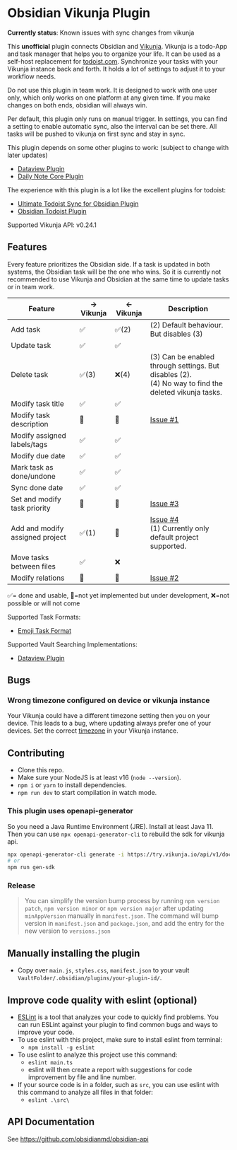 # Obsidian Vikunja Plugin

**Currently status**: Known issues with sync changes from vikunja

This **unofficial** plugin connects Obsidian and [Vikunja](https://vikunja.io). Vikunja is a todo-App and task manager
that helps you to organize your life. It can be used as a self-host replacement for [todoist.com](todoist.com/).
Synchronize your tasks with your Vikunja instance back and forth. It holds a lot of settings to
adjust it to your workflow needs.

Do not use this plugin in team work. It is designed to work with one user only, which only works on one platform at any
given time. If you make changes on both ends, obsidian will always win.

Per default, this plugin only runs on manual trigger. In settings, you can find a setting to enable automatic sync, also
the interval can be set there. All tasks will be pushed to vikunja on first sync and stay in sync.

This plugin depends on some other plugins to work: (subject to change with later updates)

- [Dataview Plugin](https://github.com/blacksmithgu/obsidian-dataview)
- [Daily Note Core Plugin](https://help.obsidian.md/Plugins/Daily+notes)

The experience with this plugin is a lot like the excellent plugins for todoist:

- [Ultimate Todoist Sync for Obsidian Plugin](https://github.com/HeroBlackInk/ultimate-todoist-sync-for-obsidian)
- [Obsidian Todoist Plugin](https://github.com/jamiebrynes7/obsidian-todoist-plugin)

Supported Vikunja API: v0.24.1

## Features

Every feature prioritizes the Obsidian side. If a task is updated in both systems, the Obsidian task will be the one who
wins. So it is currently not recommended to use Vikunja and Obsidian at the same time to update tasks or in team work.

| Feature                         | -> Vikunja | <- Vikunja | Description                                                                                                             |
|---------------------------------|------------|------------|-------------------------------------------------------------------------------------------------------------------------|
| Add task                        | ✅          | ✅(2)       | (2) Default behaviour. But disables (3)                                                                                 |
| Update task                     | ✅          | ✅          |                                                                                                                         |
| Delete task                     | ✅(3)       | ❌(4)       | (3) Can be enabled through settings. But disables (2).<br/>(4) No way to find the deleted vikunja tasks.                |
| Modify task title               | ✅          | ✅          |                                                                                                                         |
| Modify task description         | 🚧         | 🚧         | [Issue #1](https://github.com/Heiss/obsidian-vikunja-plugin/issues/1)                                                   |
| Modify assigned labels/tags     | ✅          | ✅          |                                                                                                                         |
| Modify due date                 | ✅          | ✅          |                                                                                                                         |
| Mark task as done/undone        | ✅          | ✅          |                                                                                                                         |
| Sync done date                  | ✅          | ✅          |                                                                                                                         |
| Set and modify task priority    | 🚧         | 🚧         | [Issue #3](https://github.com/Heiss/obsidian-vikunja-plugin/issues/3)                                                   |
| Add and modify assigned project | ✅(1)       | 🚧         | [Issue #4](https://github.com/Heiss/obsidian-vikunja-plugin/issues/4)<br/>(1) Currently only default project supported. |
| Move tasks between files        | ✅          | ❌          |                                                                                                                         |
| Modify relations 		             | 🚧         | 🚧         | [Issue #2](https://github.com/Heiss/obsidian-vikunja-plugin/issues/2)                                                   |

✅= done and usable, 🚧=not yet implemented but under development, ❌=not possible or will not come

Supported Task Formats:

- [Emoji Task Format](https://publish.obsidian.md/tasks/Reference/Task+Formats/Tasks+Emoji+Format)

Supported Vault Searching Implementations:

- [Dataview Plugin](https://github.com/blacksmithgu/obsidian-dataview)

## Bugs

### Wrong timezone configured on device or vikunja instance

Your Vikunja could have a different timezone setting then you on your device. This leads to a bug, where updating always
prefer one of your devices. Set the correct [timezone](https://vikunja.io/docs/config-options/#timezone) in your Vikunja
instance.

## Contributing

- Clone this repo.
- Make sure your NodeJS is at least v16 (`node --version`).
- `npm i` or `yarn` to install dependencies.
- `npm run dev` to start compilation in watch mode.

### This plugin uses openapi-generator

So you need a Java Runtime Environment (JRE). Install at least Java 11.
Then you can use `npx openapi-generator-cli` to rebuild the sdk for vikunja api.

```bash
npx openapi-generator-cli generate -i https://try.vikunja.io/api/v1/docs.json -o vikunja_sdk -g typescript-fetch --additional-properties "supportsES6=true,npmVersion=10.8.1,typescriptThreePlus=true"
# or
npm run gen-sdk
```

### Release

> You can simplify the version bump process by running `npm version patch`, `npm version minor` or `npm version major`
> after updating `minAppVersion` manually in `manifest.json`.
> The command will bump version in `manifest.json` and `package.json`, and add the entry for the new version
> to `versions.json`

## Manually installing the plugin

- Copy over `main.js`, `styles.css`, `manifest.json` to your vault `VaultFolder/.obsidian/plugins/your-plugin-id/`.

## Improve code quality with eslint (optional)

- [ESLint](https://eslint.org/) is a tool that analyzes your code to quickly find problems. You can run ESLint against
  your plugin to find common bugs and ways to improve your code.
- To use eslint with this project, make sure to install eslint from terminal:
	- `npm install -g eslint`
- To use eslint to analyze this project use this command:
	- `eslint main.ts`
	- eslint will then create a report with suggestions for code improvement by file and line number.
- If your source code is in a folder, such as `src`, you can use eslint with this command to analyze all files in that
  folder:
	- `eslint .\src\`

## API Documentation

See https://github.com/obsidianmd/obsidian-api
